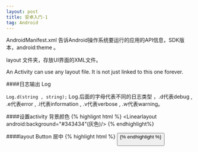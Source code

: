 ```yaml
---
layout: post
title: 安卓入门-1
tag: Android
---
```


AndroidManifest.xml 告诉Android操作系统要运行的应用的API信息，SDK版本，android:theme 。

layout 文件夹，存放UI界面的XML文件。

An Activity can use any layout file. It is not just linked to this one forever.

####日志输出 Log

`Log.d(string , string);` Log.后面的字母代表不同的日志类型 ，.d代表debug , .e代表error , .i代表information , .v代表verbose , .w代表warning。

####设置activity 背景颜色
{% highlignt html %}
<Linearlayout android:background="#343434"(灰色)/>
{% endhighlight%}

####layout Button 居中
{% highlight html %}
<Button 
    android: layout_gravity="center"
    />
{% endhighlight %}